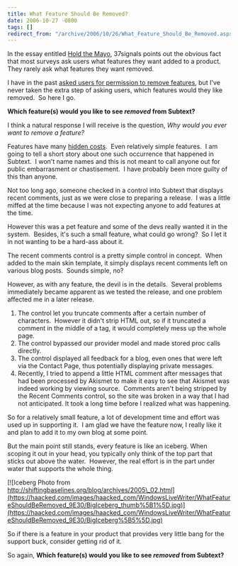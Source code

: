 ```yaml
---
title: What Feature Should Be Removed?
date: 2006-10-27 -0800
tags: []
redirect_from: "/archive/2006/10/26/What_Feature_Should_Be_Removed.aspx/"
---
```


In the essay entitled [Hold the
Mayo](http://gettingreal.37signals.com/ch05_Hold_the_Mayo.php#footer "Hold the Mayo"),
37signals points out the obvious fact that most surveys ask users what
features they want added to a product.  They rarely ask what features
they want removed.

I have in the past [asked users for permission to remove
features](https://haacked.com/archive/2006/09/16/A_Few_Questions_For_Subtext_Users.aspx "A Few Questions"),
but I've never taken the extra step of asking users, which features
would they like removed.  So here I go. 

**Which feature(s) would you like to see *removed* from Subtext?**

I think a natural response I will receive is the question, *Why would
you ever want to remove a feature?*

Features have many [hidden
costs](http://gettingreal.37signals.com/ch05_Hidden_Costs.php "Hidden Costs"). 
Even relatively simple features.  I am going to tell a short story about
one such occurrence that happened in Subtext.  I won't name names and
this is not meant to call anyone out for public embarrasment or
chastisement.  I have probably been more guilty of this than anyone.

Not too long ago, someone checked in a control into Subtext that
displays recent comments, just as we were close to preparing a release. 
I was a little miffed at the time because I was not expecting anyone to
add features at the time.

However this was a pet feature and some of the devs really wanted it in
the system.  Besides, it's such a small feature, what could go wrong? 
So I let it in not wanting to be a hard-ass about it.

The recent comments control is a pretty simple control in concept.  When
added to the main skin template, it simply displays recent comments left
on various blog posts.  Sounds simple, no?

However, as with any feature, the devil is in the details.  Several
problems immediately became apparent as we tested the release, and one
problem affected me in a later release.

1.  The control let you truncate comments after a certain number of
    characters.  However it didn't strip HTML out, so if it truncated a
    comment in the middle of a tag, it would completely mess up the
    whole page.
2.  The control bypassed our provider model and made stored proc calls
    directly.
3.  The control displayed all feedback for a blog, even ones that were
    left via the Contact Page, thus potentially displaying private
    messages.
4.  Recently, I tried to append a little HTML comment after messages
    that had been processed by Akismet to make it easy to see that
    Akismet was indeed working by viewing source.  Comments aren't being
    stripped by the Recent Comments control, so the site was broken in a
    way that I had not anticipated. It took a long time before I
    realized what was happening.

So for a relatively small feature, a lot of development time and effort
was used up in supporting it.  I am glad we have the feature now, I
really like it and plan to add it to my own blog at some point.

But the main point still stands, every feature is like an iceberg. When
scoping it out in your head, you typically only think of the top part
that sticks out above the water.  However, the real effort is in the
part under water that supports the whole thing.

[![Iceberg Photo from
http://shiftingbaselines.org/blog/archives/2005\_02.html](https://haacked.com/images/haacked_com/WindowsLiveWriter/WhatFeatureShouldBeRemoved_9E30/BigIceberg_thumb%5B1%5D.jpg)](https://haacked.com/images/haacked_com/WindowsLiveWriter/WhatFeatureShouldBeRemoved_9E30/BigIceberg%5B5%5D.jpg)

So if there is a feature in your product that provides very little bang
for the support buck, consider getting rid of it.

So again, **Which feature(s) would you like to see *removed* from
Subtext?**

